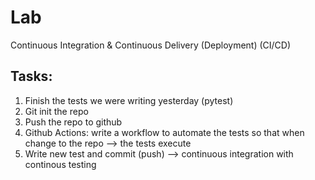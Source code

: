 
# Lab

Continuous Integration & Continuous Delivery (Deployment) (CI/CD)

## Tasks:
1. Finish the tests we were writing yesterday (pytest)
2. Git init the repo
3. Push the repo to github
4. Github Actions: write a workflow to automate the tests
   so that when change to the repo --> the tests execute
5. Write new test and commit (push)
   --> continuous integration with continous testing
   
   

